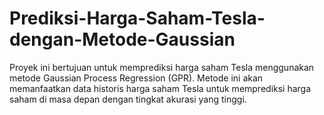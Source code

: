 # Prediksi-Harga-Saham-Tesla-dengan-Metode-Gaussian
Proyek ini bertujuan untuk memprediksi harga saham Tesla menggunakan metode Gaussian Process Regression (GPR). Metode ini akan memanfaatkan data historis harga saham Tesla untuk memprediksi harga saham di masa depan dengan tingkat akurasi yang tinggi.

